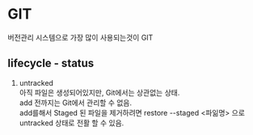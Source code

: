 # GIT

버전관리 시스템으로 가장 많이 사용되는것이 GIT  

## lifecycle - status

1. untracked  
아직 파일은 생성되어있지만, Git에서는 상관없는 상태.  
add 전까지는 Git에서 관리할 수 없음.  
add를해서 Staged 된 파일을 제거하려면 restore --staged <파읾명> 으로 untracked 상태로 전활 할 수 있음.  
